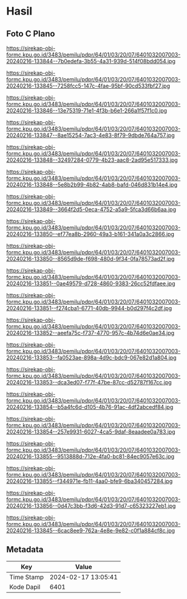 # Hasil

## Foto C Plano

https://sirekap-obj-formc.kpu.go.id/3483/pemilu/pdpr/64/01/03/20/07/6401032007003-20240216-133844--7b0edefa-3b55-4a31-939d-514f08bdd054.jpg

https://sirekap-obj-formc.kpu.go.id/3483/pemilu/pdpr/64/01/03/20/07/6401032007003-20240216-133845--7258fcc5-147c-4fae-95bf-90cd533fbf27.jpg

https://sirekap-obj-formc.kpu.go.id/3483/pemilu/pdpr/64/01/03/20/07/6401032007003-20240216-133846--13e75319-71e1-4f3b-b6e1-266a1f57f1c0.jpg

https://sirekap-obj-formc.kpu.go.id/3483/pemilu/pdpr/64/01/03/20/07/6401032007003-20240216-133847--8ae15254-7ac3-4e83-8f79-9dbde764a757.jpg

https://sirekap-obj-formc.kpu.go.id/3483/pemilu/pdpr/64/01/03/20/07/6401032007003-20240216-133848--32497284-0779-4b23-aac8-2ad95e517333.jpg

https://sirekap-obj-formc.kpu.go.id/3483/pemilu/pdpr/64/01/03/20/07/6401032007003-20240216-133848--5e8b2b99-4b82-4ab8-bafd-046d831b14e4.jpg

https://sirekap-obj-formc.kpu.go.id/3483/pemilu/pdpr/64/01/03/20/07/6401032007003-20240216-133849--3664f2d5-0eca-4752-a5a9-5fca3d66b6aa.jpg

https://sirekap-obj-formc.kpu.go.id/3483/pemilu/pdpr/64/01/03/20/07/6401032007003-20240216-133850--ef77ea8b-2960-49a3-b161-341a0a3c2866.jpg

https://sirekap-obj-formc.kpu.go.id/3483/pemilu/pdpr/64/01/03/20/07/6401032007003-20240216-133850--8565d9de-f698-480d-9f34-0fa78573ad2f.jpg

https://sirekap-obj-formc.kpu.go.id/3483/pemilu/pdpr/64/01/03/20/07/6401032007003-20240216-133851--0ae49579-d728-4860-9383-26cc52fdfaee.jpg

https://sirekap-obj-formc.kpu.go.id/3483/pemilu/pdpr/64/01/03/20/07/6401032007003-20240216-133851--f274cba1-6771-40db-9944-b0d297f4c2df.jpg

https://sirekap-obj-formc.kpu.go.id/3483/pemilu/pdpr/64/01/03/20/07/6401032007003-20240216-133852--aeefa75c-f737-4770-957c-4b74d6e0ae34.jpg

https://sirekap-obj-formc.kpu.go.id/3483/pemilu/pdpr/64/01/03/20/07/6401032007003-20240216-133853--fa0523ae-898a-4d9c-bdc9-067e82d1a804.jpg

https://sirekap-obj-formc.kpu.go.id/3483/pemilu/pdpr/64/01/03/20/07/6401032007003-20240216-133853--dca3ed07-f77f-47be-87cc-d52787f167cc.jpg

https://sirekap-obj-formc.kpu.go.id/3483/pemilu/pdpr/64/01/03/20/07/6401032007003-20240216-133854--b5a4fc6d-d105-4b76-91ac-4df2abcedf84.jpg

https://sirekap-obj-formc.kpu.go.id/3483/pemilu/pdpr/64/01/03/20/07/6401032007003-20240216-133854--257e9931-6027-4ca5-9daf-8eaadee0a783.jpg

https://sirekap-obj-formc.kpu.go.id/3483/pemilu/pdpr/64/01/03/20/07/6401032007003-20240216-133855--9513888d-712e-4fa0-bc81-84ec9057e63c.jpg

https://sirekap-obj-formc.kpu.go.id/3483/pemilu/pdpr/64/01/03/20/07/6401032007003-20240216-133855--f344971e-fb11-4aa0-bfe9-6ba340457284.jpg

https://sirekap-obj-formc.kpu.go.id/3483/pemilu/pdpr/64/01/03/20/07/6401032007003-20240216-133856--0d47c3bb-f3d6-42d3-91d7-c65323227eb1.jpg

https://sirekap-obj-formc.kpu.go.id/3483/pemilu/pdpr/64/01/03/20/07/6401032007003-20240216-133845--6cac8ee9-762a-4e8e-9e82-c0f1a884cf8c.jpg


## Metadata

| Key        | Value               |
| ---------- | ------------------- |
| Time Stamp | 2024-02-17 13:05:41 |
| Kode Dapil | 6401                |



